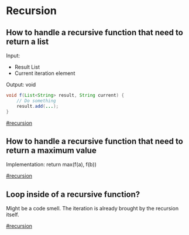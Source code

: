 # Recursion

## How to handle a recursive function that need to return a list

Input:
- Result List
- Current iteration element

Output: void

```java
void f(List<String> result, String current) {
	// Do something
	result.add(...);
}
```

[#recursion](recursion.md)

## How to handle a recursive function that need to return a maximum value

Implementation: return max(f(a), f(b))

[#recursion](recursion.md)

## Loop inside of a recursive function?

Might be a code smell. The iteration is already brought by the recursion itself.

[#recursion](recursion.md)